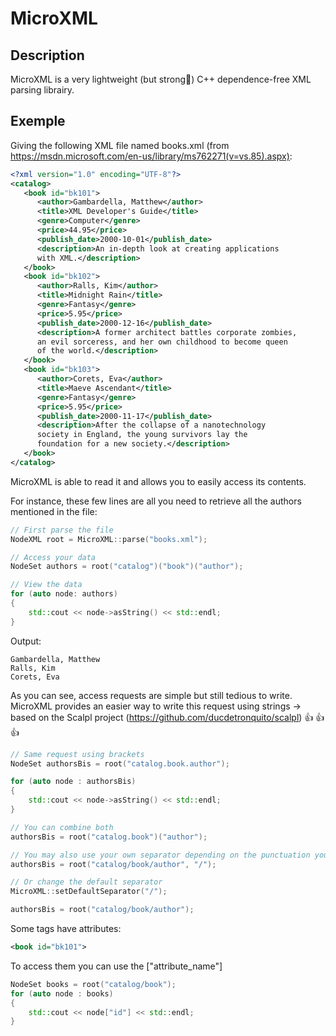 # MicroXML

## Description

MicroXML is a very lightweight (but strong:ant:) C++ dependence-free XML parsing librairy.

## Exemple

Giving the following XML file named books.xml (from https://msdn.microsoft.com/en-us/library/ms762271(v=vs.85).aspx): 

```xml
<?xml version="1.0" encoding="UTF-8"?>
<catalog>
   <book id="bk101">
      <author>Gambardella, Matthew</author>
      <title>XML Developer's Guide</title>
      <genre>Computer</genre>
      <price>44.95</price>
      <publish_date>2000-10-01</publish_date>
      <description>An in-depth look at creating applications 
      with XML.</description>
   </book>
   <book id="bk102">
      <author>Ralls, Kim</author>
      <title>Midnight Rain</title>
      <genre>Fantasy</genre>
      <price>5.95</price>
      <publish_date>2000-12-16</publish_date>
      <description>A former architect battles corporate zombies, 
      an evil sorceress, and her own childhood to become queen 
      of the world.</description>
   </book>
   <book id="bk103">
      <author>Corets, Eva</author>
      <title>Maeve Ascendant</title>
      <genre>Fantasy</genre>
      <price>5.95</price>
      <publish_date>2000-11-17</publish_date>
      <description>After the collapse of a nanotechnology 
      society in England, the young survivors lay the 
      foundation for a new society.</description>
   </book>
</catalog>
```

MicroXML is able to read it and allows you to easily access its contents.

For instance, these few lines are all you need to retrieve all the authors mentioned in the file:

```c++
// First parse the file
NodeXML root = MicroXML::parse("books.xml");

// Access your data
NodeSet authors = root("catalog")("book")("author");

// View the data
for (auto node: authors)
{
	std::cout << node->asString() << std::endl;
}
```
Output:
```
Gambardella, Matthew
Ralls, Kim
Corets, Eva
```

As you can see, access requests are simple but still tedious to write.
MicroXML provides an easier way to write this request using strings -> based on the Scalpl project (https://github.com/ducdetronquito/scalpl) :+1: :+1: :+1:

```c++
// Same request using brackets
NodeSet authorsBis = root("catalog.book.author");

for (auto node : authorsBis)
{
	std::cout << node->asString() << std::endl;
}

// You can combine both
authorsBis = root("catalog.book")("author");

// You may also use your own separator depending on the punctuation you have already used
authorsBis = root("catalog/book/author", "/");

// Or change the default separator
MicroXML::setDefaultSeparator("/");

authorsBis = root("catalog/book/author");
```

Some tags have attributes:
```xml
<book id="bk101">
```
To access them you can use the ["attribute_name"]
```c++
NodeSet books = root("catalog/book");
for (auto node : books)
{
	std::cout << node["id"] << std::endl;
}
```

